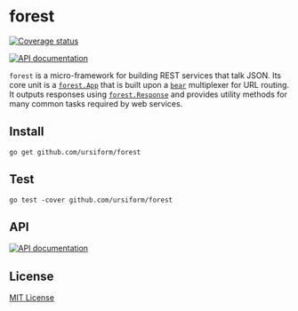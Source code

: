 # forest

[![Coverage status](https://coveralls.io/repos/ursiform/forest/badge.svg)](https://coveralls.io/r/ursiform/forest)

[![API documentation](https://godoc.org/github.com/ursiform/forest?status.svg)](https://godoc.org/github.com/ursiform/forest)

`forest` is a micro-framework for building REST services that talk JSON. Its
core unit is a [`forest.App`](https://godoc.org/github.com/ursiform/forest#App)
that is built upon a [`bear`](https://github.com/ursiform/bear) multiplexer for
URL routing. It outputs responses using
[`forest.Response`](https://godoc.org/github.com/ursiform/forest#Response)
and provides utility methods for many common tasks required by web services.

## Install
```
go get github.com/ursiform/forest
```

## Test
    go test -cover github.com/ursiform/forest

## API

[![API documentation](https://godoc.org/github.com/ursiform/forest?status.svg)](https://godoc.org/github.com/ursiform/forest)

## License
[MIT License](LICENSE)
